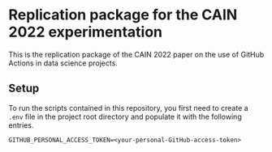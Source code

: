 # Replication package for the CAIN 2022 experimentation

This is the replication package of the CAIN 2022 paper on the use of GitHub Actions in data science projects.

## Setup

To run the scripts contained in this repository, you first need to create a `.env` file in the project root directory and populate it with the following entries.

```shell
GITHUB_PERSONAL_ACCESS_TOKEN=<your-personal-GitHub-access-token>
```
